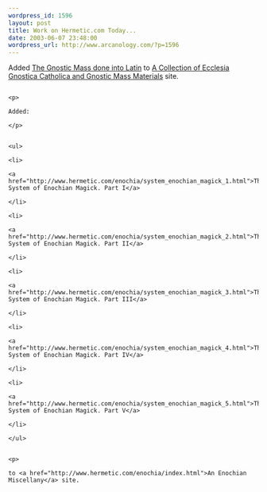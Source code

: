 ```yaml
--- 
wordpress_id: 1596
layout: post
title: Work on Hermetic.com Today...
date: 2003-06-07 23:48:00
wordpress_url: http://www.arcanology.com/?p=1596
---
```

<p>
                                                                                                                                                      Added <a href="http://www.hermetic.com/egc/xv_latin.html">The Gnostic Mass done into Latin</a> to <a href="http://www.hermetic.com/egc/index.html">A Collection of Ecclesia Gnostica Catholica and Gnostic Mass Materials</a> site.
                                                                                                                                                    </p>
                                                                                                                                                    
                                                                                                                                                    <p>
                                                                                                                                                      Added:
                                                                                                                                                    </p>
                                                                                                                                                    
                                                                                                                                                    <ul>
                                                                                                                                                      <li>
                                                                                                                                                        <a href="http://www.hermetic.com/enochia/system_enochian_magick_1.html">The System of Enochian Magick. Part I</a>
                                                                                                                                                      </li>
                                                                                                                                                      <li>
                                                                                                                                                        <a href="http://www.hermetic.com/enochia/system_enochian_magick_2.html">The System of Enochian Magick. Part II</a>
                                                                                                                                                      </li>
                                                                                                                                                      <li>
                                                                                                                                                        <a href="http://www.hermetic.com/enochia/system_enochian_magick_3.html">The System of Enochian Magick. Part III</a>
                                                                                                                                                      </li>
                                                                                                                                                      <li>
                                                                                                                                                        <a href="http://www.hermetic.com/enochia/system_enochian_magick_4.html">The System of Enochian Magick. Part IV</a>
                                                                                                                                                      </li>
                                                                                                                                                      <li>
                                                                                                                                                        <a href="http://www.hermetic.com/enochia/system_enochian_magick_5.html">The System of Enochian Magick. Part V</a>
                                                                                                                                                      </li>
                                                                                                                                                    </ul>
                                                                                                                                                    
                                                                                                                                                    <p>
                                                                                                                                                      to <a href="http://www.hermetic.com/enochia/index.html">An Enochian Miscellany</a> site.